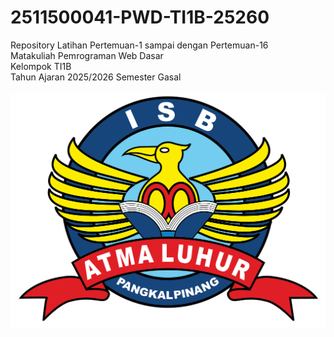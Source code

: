 # 2511500041-PWD-TI1B-25260
Repository Latihan Pertemuan-1 sampai dengan Pertemuan-16<br>
Matakuliah Pemrograman Web Dasar<br>
Kelompok TI1B<br>
Tahun Ajaran 2025/2026
Semester Gasal<br><br>
![Logo ISBAL](logoisbal.png)